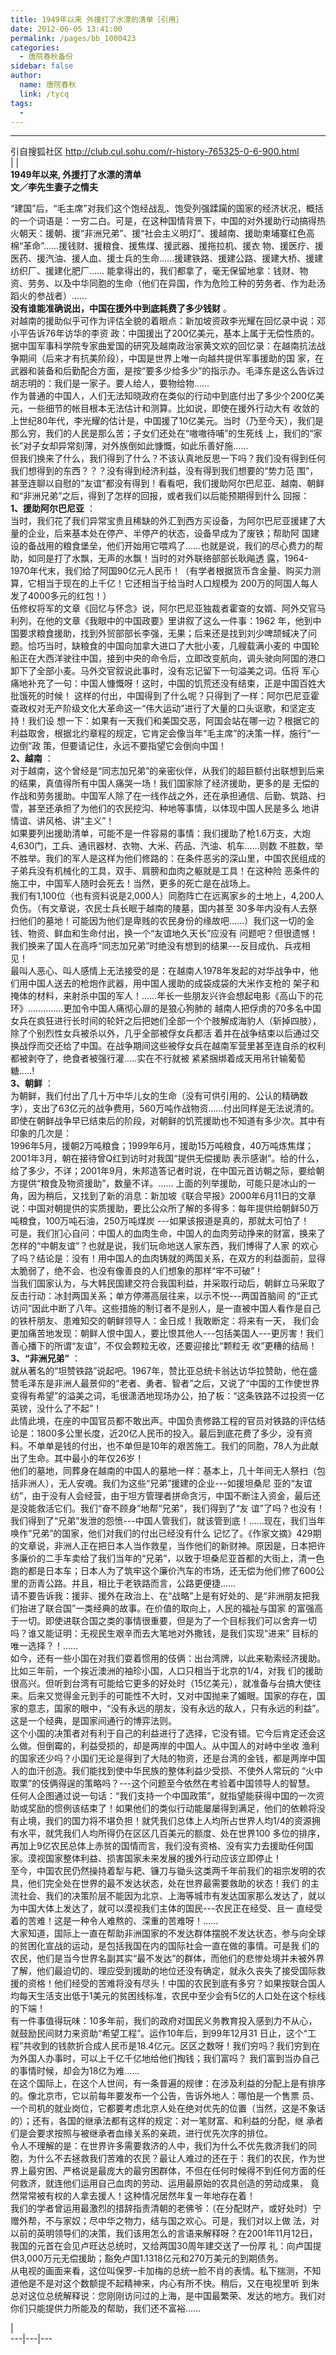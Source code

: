 ```yaml
---
title: 1949年以来 外援打了水漂的清单［引用］
date: 2012-06-05 13:41:00
permalink: /pages/bb_1000423
categories: 
  - 唐院春秋备份
sidebar: false
author: 
  name: 唐院春秋
  link: /tycq
tags: 
  - 
---
```


* * *

引自搜狐社区 http://club.cul.sohu.com/r-history-765325-0-6-900.html  
|  |  
**1949年以来, 外援打了水漂的清单  
文／李先生妻子之情夫**  
  
“建国”后，“毛主席”对我们这个饱经战乱、饱受列强蹂躏的国家的经济状况，概括的一个词语是：一穷二白。可是，在这种国情背景下，中国的对外援助行动搞得热火朝天：援朝、援“非洲兄弟”、援“社会主义明灯”、援越南、援助柬埔寨红色高棉“革命”……援钱财、援粮食、援焦煤、援武器、援拖拉机、援衣
物、援医疗、援医药、援汽油、援人血、援士兵的生命……援建铁路、援建公路、援建大桥、援建纺织厂、援建化肥厂……
能拿得出的，我们都拿了，毫无保留地拿：钱财、物资、劳务、以及中华同胞的生命（他们在异国，作为危险工种的劳务者、作为赴汤蹈火的参战者）……  
**没有谁能准确说出，中国在援外中到底耗费了多少钱财** 。  
对越南的援助似乎可作为评估全貌的着眼点：新加坡资政李光耀在回忆录中说：邓小平告诉76年访华的李资 政：中国援出了200亿美元，基本上属于无偿性质的。
据中国军事科学院专家曲爱国的研究及越南政治家黄文欢的回忆录：在越南抗法战争期间（后来才有抗美阶段），中国是世界上唯一向越共提供军事援助的国
家，在武器和装备和后勤配合方面，是按“要多少给多少”的指示办。毛泽东是这么告诉过胡志明的：我们是一家子。要人给人，要物给物……  
作为普通的中国人，人们无法知晓政府在类似的行动中到底付出了多少个200亿美元，一些细节的帐目根本无法估计和测算。比如说，即使在援外行动大有
收敛的上世纪80年代，李光耀的估计是，中国援了10亿美元。当时（乃至今天），我们是那么穷，我们的人民是那么苦；子女们还处在“嗷嗷待哺”的生死线
上，我们的“家长”对子女却异常刻薄，对外族倒如此慷慨，如此乐善好施……  
但我们换来了什么，我们得到了什么？不该认真地反思一下吗？我们没有得到任何我们想得到的东西？？？没有得到经济利益，没有得到我们想要的“势力范
围”，甚至连聊以自慰的“友谊”都没有得到！看看吧，我们援助阿尔巴尼亚、越南、朝鲜和“非洲兄弟”之后，得到了怎样的回报，或者我们以后能预期得到什么 回报：  
**1、援助阿尔巴尼亚** ：  
当时，我们花了我们异常宝贵且稀缺的外汇到西方买设备，为阿尔巴尼亚援建了大量的企业，后来基本处在停产、半停产的状态，设备早成为了废铁；帮助阿
国建设的备战用的粮食堡垒，他们开始用它喂鸡了……也就是说，我们的尽心费力的帮助，如同是打了水飘，无声的水飘！当时的对外联络部部长耿飚透
露，1964-1970年代末，我们给了阿国90亿元人民币！（有学者根据货币含金量、购买力测算，它相当于现在的上千亿！它还相当于给当时人口规模为
200万的阿国人每人发了4000多元的红包！）  
伍修权将军的文章《回忆与怀念》说，阿尔巴尼亚独裁者霍查的女婿、阿外交官马利列，在他的文章《我眼中的中国政要》里讲叙了这么一件事：1962
年，他到中国要求粮食援助，找到外贸部部长李强，无果；后来还是找到刘少啤颉蜮决了问题。恰巧当时，缺粮食的中国向加拿大进口了大批小麦，几艘载满小麦的
中国轮船正在大西洋驶往中国，接到中央的命令后，立即改变航向，调头驶向阿国的港口卸下了全部小麦。马外交官叙说此事时，没有忘记留下一句溢美之词。伍将
军心痛地补充了一句：中国人慷慨呀！这时，中国的饥荒还没有结束，正是中国百姓大批饿死的时候！
这样的付出，中国得到了什么呢？只得到了一样：阿尔巴尼亚霍查政权对无产阶级文化大革命这一“伟大运动”进行了大量的口头讴歌，和坚定支持！我们设
想一下：如果有一天我们和美国交恶，阿国会站在哪一边？根据它的利益取舍，根据北约章程的规定，它肯定会像当年“毛主席”的决策一样，施行“一边倒”政
策，但要请记住，永远不要指望它会倒向中国！  
**2、越南** ：  
对于越南，这个曾经是“同志加兄弟”的亲密伙伴，从我们的超巨额付出联想到后来的结果，真值得所有中国人痛哭一场！我们国家除了经济援助，更多的是
无偿的作战和劳务援助。中国军人除了在一线作战之外，还在承担通信、后勤、筑路、扫雪，甚至还承担了为他们的农民挖沟、种地等事情，以体现中国人民是多么
地讲情谊、讲风格、讲“主义”！  
如果要列出援助清单，可能不是一件容易的事情：我们援助了枪1.6万支，大炮4,630门，工兵、通讯器材、衣物、大米、药品、汽油、机车……则数
不胜数，举不胜举。我们的军人是这样为他们修路的：在条件恶劣的深山里，中国农民组成的子弟兵没有机械化的工具，双手、肩膀和血肉之躯就是工具！在这种险
恶条件的施工中，中国军人随时会死去！当然，更多的死亡是在战场上。  
我们有1,100位（也有资料说是2,000人）同胞阵亡在远离家乡的土地上，4,200人负伤。（有文章说，农民士兵长眠于越南的陵墓，国内甚至
30多年内没有人去祭扫他们的墓地！可能因为他们是卑贱的农民身份的缘故吧……）我们这一切的金钱、物资、鲜血和生命付出，换一个“友谊地久天长”应没有
问题吧？但很遗憾！我们换来了国人在高呼“同志加兄弟”时绝没有想到的结果---反目成仇、兵戎相见！  
最叫人恶心、叫人感情上无法接受的是：在越南人1978年发起的对华战争中，他们用中国人送去的枪炮作武器，用中国人援助的成袋成袋的大米作支枪的
架子和掩体的材料，来射杀中国的军人！……年长一些朋友兴许会想起电影《高山下的花环》..............更加令中国人痛彻心扉的是狼心狗肺的
越南人把俘虏的70多名中国女兵在疯狂进行长时间的轮奸之后把她们全部一个个肢解成海豹人（斩掉四肢），除了个别烈性女兵被杀以外，几乎全部被俘女兵都活
着并在战争结束以后通过交换战俘而交还给了中国。在战争期间这些被俘女兵在越南军营里甚至连自杀的权利都被剥夺了，绝食者被强行灌.....实在不行就被
紧紧捆绑着成天用吊针输葡萄糖.....!  
**3、朝鲜** ：  
为朝鲜，我们付出了几十万中华儿女的生命（没有可供引用的、公认的精确数字），支出了63亿元的战争费用，560万吨作战物资……付出同样是无法说清的。即使在朝鲜战争早已结束后的阶段，对朝鲜的饥荒援助也不知道有多少次。其中有印象的几次是：  
1996年5月，援朝2万吨粮食；1999年6月，援助15万吨粮食，40万吨炼焦煤；2001年3月，朝在接待曾Q红到访时对我国“提供无偿援助
表示感谢”。给的什么，给了多少，不详；2001年9月，朱邦造答记者时说，在中国元首访朝之际，要给朝方提供“粮食及物资援助”，数量不详。……
上面的列举援助，可能只是冰山的一角，因为稍后，又找到了新的消息：新加坡《联合早报》2000年6月11日的文章说：中国对朝提供的实质援助，要比公众所了解的多得多：每年提供给朝鲜50万吨粮食，100万吨石油，250万吨煤炭
---如果该报道是真的，那就太可怕了！  
可是，我们扪心自问：中国人的血肉生命，中国人的血肉劳动挣来的财富，换来了怎样的“中朝友谊”？也就是说，我们玩命地送人家东西，我们博得了人家
的欢心了吗？结论是：没有！用中国人的血肉铸就的两国关系，在双方的利益面前，显得太脆弱了，绝不会、也没有像善良的人们想象的那样“牢不可破”！  
当我们国家认为，与大韩民国建交符合我国利益，并采取行动后，朝鲜立马采取了反击行动：冰封两国关系；单方停滞高层往来，以示不悦---两国首脑间
的“正式访问”因此中断了八年。这些措施的制订者不是别人，是一直被中国人看作是自己的铁杆朋友、患难知交的朝鲜领导人：金日成！我敢断定：将来有一天，
我们会更加痛苦地发现：朝鲜人恨中国人，要比恨其他人---包括美国人---更厉害！我们善心播下的所谓“友谊”，不仅会颗粒无收，还要迎接比“颗粒无
收”更糟的结局！  
**3、“非洲兄弟”** ：  
就从著名的“坦赞铁路”说起吧。1967年，赞比亚总统卡翁达访华拉赞助，他在盛赞毛泽东是非洲人最景仰的“老者、勇者、智者”之后，又说了“中国的工作使世界变得有希望”的溢美之词，毛很潇洒地现场办公，拍了板：“这条铁路不过投资一亿英镑，没什么了不起”！  
此情此境，在座的中国官员都不敢出声。中国负责修路工程的官员对铁路的评估结论是：1800多公里长度，近20亿人民币的投入。最后到底花费了多少，没有资料。不单单是钱的付出，也不单但是10年的艰苦施工。我们的同胞，78人为此献出了生命。其中最小的年仅26岁！  
他们的墓地，同葬身在越南的中国人的墓地一样：基本上，几十年间无人祭扫（包括非洲人），无人安魂。我们为这些“兄弟”援建的企业---如援坦桑尼
亚的“友谊纺”，由于没有人会经营，由于坦方管理者拼命贪污，中国不断注入资金，最后还是没能救活它们。我们“奋不顾身”地帮“兄弟”，我们得到了“友
谊”了吗？也没有！我们得到了“兄弟”发泄的怨愤---中国人管我们，就该管到底！……现在，我们当年唤作“兄弟”的国家，他们对我们的付出已经没有什么
记忆了。《作家文摘》429期的文章说，非洲人正在把日本人当作救星，当作他们的新财神。原因是，日本把许多廉价的二手车卖给了我们当年的“兄弟”，以致于坦桑尼亚首都的大街上，清一色跑的都是日本车；日本人为了筑牢这个廉价汽车的市场，还无偿为他们修了600公里的沥青公路。并且，相比于老铁路而言，公路更便捷……  
请不要告诉我：援非、援外在政治上、在“战略”上是有好处的、是“非洲朋友把我们抬进了联合国”一类经典的故事。在价值的取向上，人民的福祉与国家
的富强高于一切。即使进联合国之类的事情很重要，但是为了一个目标我们可以舍弃一切吗？谁又能证明：无视民生艰辛而去大笔地对外撒钱，是我们实现“进来”
目标的唯一选择？！……  
如今，还有一些小国在对我们耍着惯用的伎俩：出台湾牌，以此来勒索经济援助。比如三年前，一个挨近澳洲的袖珍小国，人口只相当于北京的1/4，对我
们的援助很高兴。但听到台湾有可能给它更多的好处时（15亿美元），就准备与台搞大使往来。后来又觉得金元到手的可能性不大时，又对中国抛来了媚眼。国家的存在，国家的意志，国家的眼中，“没有永远的朋友，没有永远的敌人，只有永远的利益”。这是一个经典，是国家间通行的博弈法则。  
这个小国的决策者对有利于自己的利益进行了选择，它没有错。它今后肯定还会这么做。但倒霉的，利益受损的，却是两岸的中国人。从中国人的对峙中坐收
渔利的国家还少吗？小国们无论是得到了大陆的物资，还是台湾的金钱，都是两岸中国人的血汗创造。我们能找到使中华民族的整体利益少受损、不使外人常玩的
“火中取栗”的伎俩得逞的策略吗？---这个问题至今依然在考验着中国领导人的智慧。  
任何人企图通过说一句话：“我们支持一个中国政策”，就指望能获得中国的一次资助或奖励的惯例该结束了！如果他们的类似行动能屡屡得到满足，他们的依赖将没有止境，我们的国力将不堪负担！就凭我们总体上人均所占世界人均1/4的资源拥有水平，就凭我们人均所得仍在区区几百美元的额度、处在世界100
多位的排序，再加上9亿农民总体上赤贫的国情而言，我们没有资格、没有实力去援助任何国家。漠视国家整体利益、损害国家未来发展的援外行动应该立即停止！  
至今，中国农民仍然操持着犁与耙、镰刀与锄头这类两千年前我们的祖宗发明的农具，他们完全处在世界的最不发达状态，处在世界最需要救助的状态！我们
的主流社会、我们的决策阶层不能因为北京、上海等城市有发达国家那么发达了，就以为中国大体上发达了，就可以漠视我们主体的国民---农民正在经受、且一
直经受着的苦难！这是一种令人难熬的、深重的苦难呀！……  
大家知道，国际上一直在帮助非洲国家的不发达群体摆脱不发达状态，参与向全球的贫困化宣战的运动，是包括我国在内的国际社会一直在做的事情。可是我
们的农民，他们是当今世界名副其实“最不发达”的群体，而他们的悲惨处境并未被外界了解，他们最迫切的、理应受到援助的地位还没有确定，就永久丧失了接受国际救援的资格！他们经受的苦难将没有尽头！中国的农民到底有多穷？如果按联合国人均每天生活支出低于1美元的贫困线标准，农民中至少会有5亿的人口处在这个标线的下端！  
有一件事值得玩味：10多年前，我们的政府对国民义务教育投入感到力不从心，就鼓励民间财力来资助“希望工程”。运作10年后，到99年12月31
日止，这个“工程”共收到的钱款折合成人民币是18.4亿元。区区之数呀！我们穷吗？我们穷到在为外国人办事时，可以上千亿千亿地给他们掏钱；我们富吗？
我们富到当办自己的事情时候，却会为18亿为难……  
在这个国际上，在这个人世间，有一条普遍的规律：在涉及利益的分配上是有排序的。像北京市，它以前每年要发布一个公告，告诉外地人：哪怕是一个售票
员、一个司机的就业岗位，它都要考虑北京人处在绝对优先的位置（当然，这是不象话的）；还有，各国的继承法都有这样的规定：对一笔财富、和利益的分配，继
承者们是会要求按照与被继承者血缘关系的亲疏，进行优先次序的排位。  
令人不理解的是：在世界许多需要救济的人中，我们为什么不优先救济我们的同胞，为什么不去拯救我们苦难的农民？最让人难过的还在于：我们的农民，作为世界上最穷困、严格说是最庞大的最穷困群体，不但在任何时候得不到任何方面的任何救济，就连他们运用自己血肉的劳动、运用最原始的农具创造的劳动成果，
竟然常常被有权的人拿去援人！这种情况居然年复一年地存在着！  
我们的学者曾运用最激烈的措辞指责清朝的老佛爷：（在分配财产，或好处时）宁赠外帮，不与家奴；尽中华之物力，结与国之欢心。可是，我们对以上做
法，对以前的英明领导们的决策，我们该用怎么的言语来解释呀？在2001年11月12日，我国的元首在会见卢旺达总统时，又给两国30周年建交送了一份厚
礼：向卢国提供3,000万元无偿援助；豁免卢国1.1318亿元和270万美元的到期债务。  
从电视的画面来看，这位叫保罗-卡加梅的总统一脸不肖的表情。私下揣测，不知道他是不是对这个数额提不起精神来，内心有所不快。稍后，又在电视里听
到朱总对这位总统解释说：您刚刚访问过的上海，是中国最繁荣、发达的地方。我们对你们只能提供力所能及的帮助，我们还不富裕……  
  
  
|  
---|---|---